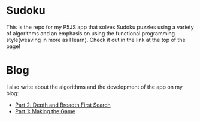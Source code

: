# Sudoku
 
This is the repo for my P5JS app that solves Sudoku puzzles using a variety of algorithms and an emphasis on using the functional 
programming style(weaving in more as I learn). Check it out in the link at the top of the page!

# Blog

I also write about the algorithms and the development of the app on my blog:

* [Part 2: Depth and Breadth First Search](https://kychin.netlify.app/blog/sudoku-2)
* [Part 1: Making the Game](https://kychin.netlify.app/blog/sudoku-1)
